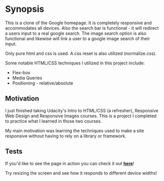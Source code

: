 # Synopsis

This is a clone of the Google homepage. It is completely responsive and accommodates all devices. Also the search bar is functional - it will redirect a users input to a real google search. The image search option is also functional and likewise will link a user to a google image search of their input.

Only pure html and css is used. A css reset is also utilized (normalize.css).

Some notable HTML/CSS techniques I utilized in this project include:
* Flex-box
* Media Queries
* Positioning - relative/absolute


## Motivation

I just finished taking Udacity's Intro to HTML/CSS (a refresher), Responsive Web Design and Responsive Images courses. This is a project I completed to practice what I learned in those two courses.

My main motivation was learning the techniques used to make a site responsive without having to rely on a library or framework.


## Tests

If you'd like to see the page in action you can check it out [**here**](https://ryanjmack.github.io/google-clone)!

Try resizing the screen and see how it responds to different device widths!
